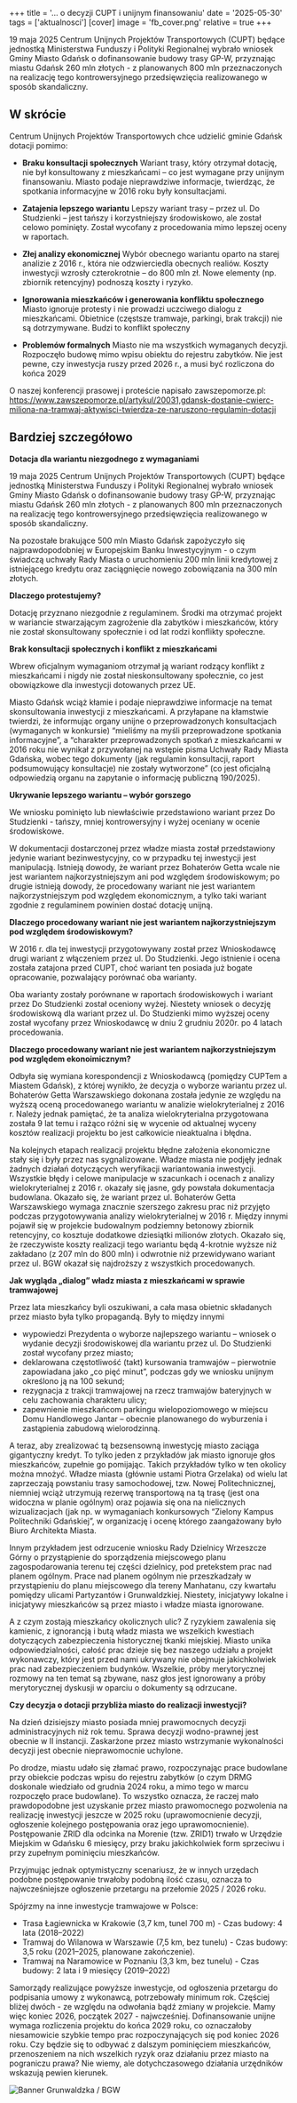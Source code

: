 +++
title = '… o decyzji CUPT i unijnym finansowaniu'
date = '2025-05-30'
tags = ['aktualnosci']
[cover]
    image = 'fb_cover.png' 
    relative = true
+++

19 maja 2025 Centrum Unijnych Projektów Transportowych (CUPT) będące jednostką Ministerstwa Funduszy i Polityki Regionalnej wybrało wniosek Gminy Miasto Gdańsk o dofinansowanie budowy trasy GP-W, przyznając miastu Gdańsk 260 mln złotych - z planowanych 800 mln przeznaczonych na realizację tego kontrowersyjnego przedsięwzięcia realizowanego w sposób skandaliczny.

<!-- more -->

## W skrócie

Centrum Unijnych Projektów Transportowych chce udzielić gminie Gdańsk dotacji pomimo:
* **Braku konsultacji społecznych** 
Wariant trasy, który otrzymał dotację, nie był konsultowany z mieszkańcami – co jest wymagane przy unijnym finansowaniu. Miasto podaje nieprawdziwe informacje, twierdząc, że spotkania informacyjne w 2016 roku były konsultacjami.

* **Zatajenia lepszego wariantu**
Lepszy wariant trasy – przez ul. Do Studzienki – jest tańszy i korzystniejszy środowiskowo, ale został celowo pominięty. Został wycofany z procedowania mimo lepszej oceny w raportach.

* **Złej analizy ekonomicznej**
Wybór obecnego wariantu oparto na starej analizie z 2016 r., która nie odzwierciedla obecnych realiów. Koszty inwestycji wzrosły czterokrotnie – do 800 mln zł. Nowe elementy (np. zbiornik retencyjny) podnoszą koszty i ryzyko.

* **Ignorowania mieszkańców i generowania konfliktu społecznego**
Miasto ignoruje protesty i nie prowadzi uczciwego dialogu z mieszkańcami. Obietnice (częstsze tramwaje, parkingi, brak trakcji) nie są dotrzymywane. Budzi to konflikt społeczny

* **Problemów formalnych** 
Miasto nie ma wszystkich wymaganych decyzji. Rozpoczęło budowę mimo wpisu obiektu do rejestru zabytków. Nie jest pewne, czy inwestycja ruszy przed 2026 r., a musi być rozliczona do końca 2029

O naszej konferencji prasowej i proteście napisało zawszepomorze.pl: https://www.zawszepomorze.pl/artykul/20031,gdansk-dostanie-cwierc-miliona-na-tramwaj-aktywisci-twierdza-ze-naruszono-regulamin-dotacji


## Bardziej szczegółowo

**Dotacja dla wariantu niezgodnego z wymaganiami**

19 maja 2025 Centrum Unijnych Projektów Transportowych (CUPT) będące jednostką Ministerstwa Funduszy i Polityki Regionalnej wybrało wniosek Gminy Miasto Gdańsk o dofinansowanie budowy trasy GP-W, przyznając miastu Gdańsk 260 mln złotych - z planowanych 800 mln przeznaczonych na realizację tego kontrowersyjnego przedsięwzięcia realizowanego w sposób skandaliczny.

Na pozostałe brakujące 500 mln Miasto Gdańsk zapożyczyło się najprawdopodobniej w Europejskim Banku Inwestycyjnym - o czym świadczą uchwały Rady Miasta o uruchomieniu 200 mln linii kredytowej z istniejącego kredytu oraz zaciągnięcie nowego zobowiązania na 300 mln złotych.

**Dlaczego protestujemy?** 

Dotację przyznano niezgodnie z regulaminem. Środki ma otrzymać projekt w wariancie stwarzającym zagrożenie dla zabytków i mieszkańców, który nie został skonsultowany społecznie i od lat rodzi konflikty społeczne.

**Brak konsultacji społecznych i konflikt z mieszkańcami**

Wbrew oficjalnym wymaganiom otrzymał ją wariant rodzący konflikt z mieszkańcami i nigdy nie został nieskonsultowany społecznie, co jest obowiązkowe dla inwestycji dotowanych przez UE. 

Miasto Gdańsk wciąż kłamie i podaje nieprawdziwe informacje na temat skonsultowania inwestycji z mieszkańcami. A przyłapane na kłamstwie twierdzi, że informując organy unijne o przeprowadzonych konsultacjach (wymaganych w konkursie) “mieliśmy na myśli przeprowadzone spotkania informacyjne”, a “charakter przeprowadzonych spotkań z mieszkańcami w 2016 roku nie wynikał z przywołanej na wstępie pisma Uchwały Rady Miasta Gdańska, wobec tego dokumenty (jak regulamin konsultacji, raport podsumowujący konsultacje) nie zostały wytworzone” (co jest oficjalną odpowiedzią organu na zapytanie o informację publiczną 190/2025). 

**Ukrywanie lepszego wariantu – wybór gorszego**

We wniosku pominięto lub niewłaściwie przedstawiono wariant przez Do Studzienki -  tańszy, mniej kontrowersyjny i wyżej oceniany w ocenie środowiskowe. 

W dokumentacji dostarczonej przez władze miasta  został przedstawiony jedynie wariant bezinwestycyjny, co w przypadku tej inwestycji jest manipulacją. Istnieją dowody, że wariant przez Bohaterów Getta wcale nie jest wariantem najkorzystniejszym ani pod względem środowiskowym; po drugie istnieją dowody, że procedowany wariant nie jest wariantem najkorzystniejszym pod względem ekonomicznym, a tylko taki wariant zgodnie z regulaminem powinien dostać dotację unijną.

**Dlaczego procedowany wariant nie jest wariantem najkorzystniejszym pod względem środowiskowym?**

W 2016 r. dla tej inwestycji przygotowywany został przez Wnioskodawcę drugi wariant z włączeniem przez ul. Do Studzienki. Jego istnienie i ocena została zatajona przed CUPT, choć wariant ten posiada już bogate opracowanie, pozwalający porównać oba warianty. 

Oba warianty zostały porównane w raportach środowiskowych i wariant przez Do Studzienki został oceniony wyżej. Niestety wniosek o decyzję środowiskową dla wariant przez ul. Do Studzienki mimo wyższej oceny został wycofany przez Wnioskodawcę w dniu 2 grudniu 2020r. po 4 latach procedowania.

**Dlaczego procedowany wariant nie jest wariantem najkorzystniejszym pod względem ekonoimicznym?**

Odbyła się wymiana korespondencji z Wnioskodawcą (pomiędzy CUPTem a Miastem Gdańsk), z której wynikło, że decyzja o wyborze wariantu przez ul. Bohaterów Getta Warszawskiego dokonana została jedynie ze względu na wyższą oceną procedowanego wariantu w analizie wielokryterialnej z 2016 r. Należy jednak pamiętać, że ta analiza wielokryterialna przygotowana została 9 lat temu i rażąco różni się w wycenie od aktualnej wyceny kosztów realizacji projektu bo jest całkowicie nieaktualna i błędna.

Na kolejnych etapach realizacji projektu błędne założenia ekonomiczne stały się i były przez nas sygnalizowane. Władze miasta nie podjęły jednak żadnych działań dotyczących weryfikacji wariantowania inwestycji. Wszystkie błędy i celowe manipulacje w szacunkach i ocenach z analizy wielokryterialnej z 2016 r. okazały się jasne, gdy powstała dokumentacja budowlana. Okazało się, że wariant przez ul. Bohaterów Getta Warszawskiego wymaga znacznie szerszego zakresu prac niż przyjęto podczas przygotowywania analizy wielokryterialnej w 2016 r.  Między innymi pojawił się w projekcie budowalnym podziemny betonowy zbiornik retencyjny, co kosztuje dodatkowe dziesiątki milionów złotych. Okazało się, że rzeczywiste koszty realizacji tego wariantu będą 4-krotnie wyższe niż zakładano (z 207 mln do 800 mln) i odwrotnie niż przewidywano wariant przez ul. BGW okazał się najdroższy z wszystkich procedowanych. 

**Jak wygląda „dialog” władz miasta z mieszkańcami w sprawie tramwajowej**

Przez lata mieszkańcy byli oszukiwani, a cała masa obietnic składanych przez miasto była tylko propagandą. Były to między innymi 
* wypowiedzi Prezydenta o wyborze najlepszego wariantu – wniosek o wydanie decyzji środowiskowej dla wariantu przez ul. Do Studzienki został wycofany przez miasto; 
* deklarowana częstotliwość (takt) kursowania tramwajów – pierwotnie zapowiadana jako „co pięć minut”, podczas gdy we wniosku unijnym określono ją na 100 sekund; 
* rezygnacja z trakcji tramwajowej na rzecz tramwajów bateryjnych w celu zachowania charakteru ulicy; 
* zapewnienie mieszkańcom parkingu wielopoziomowego w miejscu Domu Handlowego Jantar – obecnie planowanego do wyburzenia i zastąpienia zabudową wielorodzinną.

A teraz, aby zrealizować tą bezsensowną inwestycję miasto zaciąga gigantyczny kredyt.
To tylko jeden z przykładów jak miasto ignoruje głos mieszkańców, zupełnie go pomijając. Takich przykładów tylko w ten okolicy można mnożyć. Władze miasta (głównie ustami Piotra Grzelaka) od wielu lat zaprzeczają powstaniu trasy samochodowej, tzw. Nowej Politechnicznej, niemniej wciąż utrzymują rezerwę transportową na tą trasę (jest ona widoczna w planie ogólnym) oraz pojawia się ona na nielicznych wizualizacjach (jak np. w wymaganiach konkursowych “Zielony Kampus Politechniki Gdańskiej”, w organizację i ocenę którego zaangażowany było Biuro Architekta Miasta.

Innym przykładem jest odrzucenie wniosku Rady Dzielnicy Wrzeszcze Górny o przystąpienie do sporządzenia miejscowego planu zagospodarowania terenu tej części dzielnicy, pod pretekstem prac nad planem ogólnym. Prace nad planem ogólnym nie przeszkadzały w przystąpieniu do planu miejscowego dla tereny Manhatanu, czy kwartału pomiędzy ulicami Partyzantów i Grunwaldzkiej. Niestety, inicjatywy lokalne i inicjatywy mieszkańców są przez miasto i władze miasta ignorowane. 

A z czym zostają mieszkańcy okolicznych ulic? Z ryzykiem zawalenia się kamienic, z ignorancją i butą władz miasta we wszelkich kwestiach dotyczących zabezpieczenia historycznej tkanki miejskiej. Miasto unika odpowiedzialności, całość prac dzieje się bez naszego udziału a projekt wykonawczy, który jest przed nami ukrywany nie obejmuje jakichkolwiek prac nad zabezpieczeniem budynków. Wszelkie, próby merytorycznej rozmowy na ten temat są zbywane, nasz głos jest ignorowany a próby merytorycznej dyskusji w oparciu o dokumenty są odrzucane. 

**Czy decyzja o dotacji przybliża miasto do realizacji inwestycji?**

Na dzień dzisiejszy miasto posiada mniej prawomocnych decyzji administracyjnych niż rok temu. 
Sprawa decyzji wodno-prawnej jest obecnie w II instancji. Zaskarżone przez miasto wstrzymanie wykonalności decyzji jest obecnie nieprawomocnie uchylone. 

Po drodze, miastu udało się złamać prawo, rozpoczynając prace budowlane przy obiekcie podczas wpisu do rejestru zabytków (o czym DRMG doskonale wiedziało od grudnia 2024 roku, a mimo tego w marcu rozpoczęło prace budowlane). 
To wszystko oznacza, że raczej mało prawdopodobne jest uzyskanie przez miasto prawomocnego pozwolenia na realizację inwestycji jeszcze w 2025 roku (uprawomocnienie decyzji, ogłoszenie kolejnego postępowania oraz jego uprawomocnienie). Postępowanie ZRID dla odcinka na Morenie (tzw. ZRID1) trwało w Urzędzie Miejskim w Gdańsku 6 miesięcy, przy braku jakichkolwiek form sprzeciwu i przy zupełnym pominięciu mieszkańców.

Przyjmując jednak optymistyczny scenariusz, że w innych urzędach podobne postępowanie trwałoby podobną ilość czasu, oznacza to najwcześniejsze ogłoszenie przetargu na przełomie 2025 / 2026 roku.

Spójrzmy na inne inwestycje tramwajowe w Polsce:
* Trasa Łagiewnicka w Krakowie (3,7 km, tunel 700 m) - Czas budowy: 4 lata (2018–2022)
* Tramwaj do Wilanowa w Warszawie (7,5 km, bez tunelu) - Czas budowy: 3,5 roku (2021–2025, planowane zakończenie).
* Tramwaj na Naramowice w Poznaniu (3,3 km, bez tunelu) - Czas budowy: 2 lata i 9 miesięcy (2019–2022)

Samorządy realizujące powyższe inwestycje, od ogłoszenia przetargu do podpisania umowy z wykonawcą, potrzebowały minimum rok. Częściej bliżej dwóch - ze względu na odwołania bądź zmiany w projekcie. Mamy więc koniec 2026, początek 2027 - najwcześniej. Dofinansowanie unijne wymaga rozliczenia projektu do końca 2029 roku, co oznaczałoby niesamowicie szybkie tempo prac rozpoczynających się pod koniec 2026 roku. Czy będzie się to odbywać z dalszym pominięciem mieszkańców, przenoszeniem na nich wszelkich ryzyk oraz działaniu przez miasto na pograniczu prawa? Nie wiemy, ale dotychczasowego działania urzędników wskazują pewien kierunek.


![Banner Grunwaldzka / BGW](banner.png)